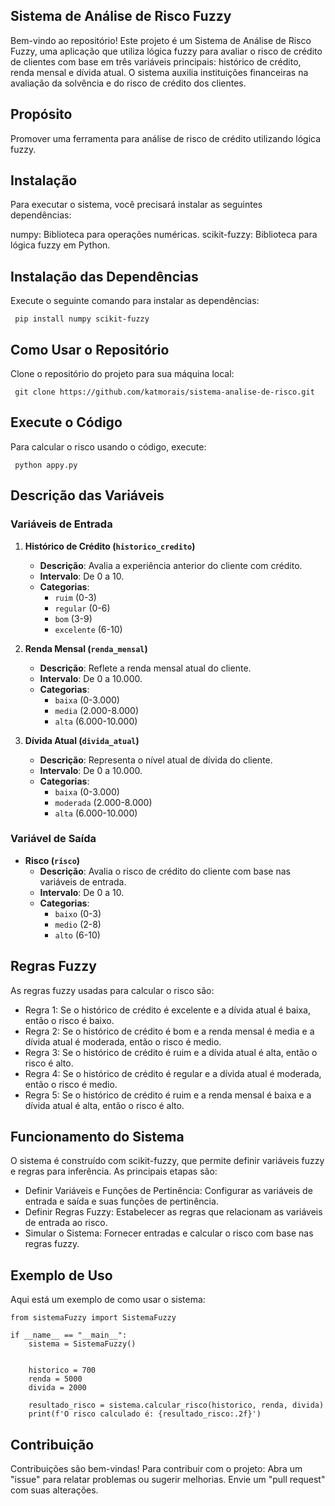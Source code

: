 ## Sistema de Análise de Risco Fuzzy

Bem-vindo ao repositório! Este projeto é um Sistema de Análise de Risco Fuzzy, uma aplicação que utiliza lógica fuzzy para avaliar o risco de crédito de clientes com base em três variáveis principais: histórico de crédito, renda mensal e dívida atual. O sistema auxilia instituições financeiras na avaliação da solvência e do risco de crédito dos clientes.

## Propósito

Promover uma ferramenta para análise de risco de crédito utilizando lógica fuzzy.

## Instalação

Para executar o sistema, você precisará instalar as seguintes dependências:

numpy: Biblioteca para operações numéricas.
scikit-fuzzy: Biblioteca para lógica fuzzy em Python.

## Instalação das Dependências

Execute o seguinte comando para instalar as dependências:
```
 pip install numpy scikit-fuzzy
```

## Como Usar o Repositório

Clone o repositório do projeto para sua máquina local:
```
 git clone https://github.com/katmorais/sistema-analise-de-risco.git
```

## Execute o Código

Para calcular o risco usando o código, execute:
```
 python appy.py
```

## Descrição das Variáveis

### Variáveis de Entrada

1. **Histórico de Crédito (`historico_credito`)**
   - **Descrição**: Avalia a experiência anterior do cliente com crédito.
   - **Intervalo**: De 0 a 10.
   - **Categorias**:
     - `ruim` (0-3)
     - `regular` (0-6)
     - `bom` (3-9)
     - `excelente` (6-10)

2. **Renda Mensal (`renda_mensal`)**
   - **Descrição**: Reflete a renda mensal atual do cliente.
   - **Intervalo**: De 0 a 10.000.
   - **Categorias**:
     - `baixa` (0-3.000)
     - `media` (2.000-8.000)
     - `alta` (6.000-10.000)

3. **Dívida Atual (`divida_atual`)**
   - **Descrição**: Representa o nível atual de dívida do cliente.
   - **Intervalo**: De 0 a 10.000.
   - **Categorias**:
     - `baixa` (0-3.000)
     - `moderada` (2.000-8.000)
     - `alta` (6.000-10.000)

### Variável de Saída

- **Risco (`risco`)**
  - **Descrição**: Avalia o risco de crédito do cliente com base nas variáveis de entrada.
  - **Intervalo**: De 0 a 10.
  - **Categorias**:
    - `baixo` (0-3)
    - `medio` (2-8)
    - `alto` (6-10)
      
## Regras Fuzzy

As regras fuzzy usadas para calcular o risco são:
- Regra 1: Se o histórico de crédito é excelente e a dívida atual é baixa, então o risco é baixo.
- Regra 2: Se o histórico de crédito é bom e a renda mensal é media e a dívida atual é moderada, então o risco é medio.
- Regra 3: Se o histórico de crédito é ruim e a dívida atual é alta, então o risco é alto.
- Regra 4: Se o histórico de crédito é regular e a dívida atual é moderada, então o risco é medio.
- Regra 5: Se o histórico de crédito é ruim e a renda mensal é baixa e a dívida atual é alta, então o risco é alto.

## Funcionamento do Sistema

O sistema é construído com scikit-fuzzy, que permite definir variáveis fuzzy e regras para inferência. As principais etapas são:
- Definir Variáveis e Funções de Pertinência: Configurar as variáveis de entrada e saída e suas funções de pertinência.
- Definir Regras Fuzzy: Estabelecer as regras que relacionam as variáveis de entrada ao risco.
- Simular o Sistema: Fornecer entradas e calcular o risco com base nas regras fuzzy.

## Exemplo de Uso

Aqui está um exemplo de como usar o sistema:
```
from sistemaFuzzy import SistemaFuzzy

if __name__ == "__main__":
    sistema = SistemaFuzzy()


    historico = 700  
    renda = 5000    
    divida = 2000   

    resultado_risco = sistema.calcular_risco(historico, renda, divida)
    print(f'O risco calculado é: {resultado_risco:.2f}')
```

## Contribuição

Contribuições são bem-vindas! Para contribuir com o projeto:
Abra um "issue" para relatar problemas ou sugerir melhorias.
Envie um "pull request" com suas alterações.
